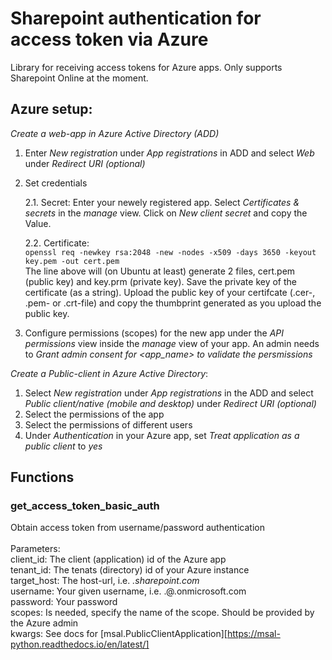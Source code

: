 # Sharepoint authentication for access token via Azure  
Library for receiving access tokens for Azure apps. Only supports Sharepoint Online at the moment.


## Azure setup:

*Create a web-app in Azure Active Directory (ADD)*

1. Enter *New registration* under *App registrations* in ADD and select *Web* under *Redirect URI (optional)*

2. Set credentials

    2.1. Secret:
        Enter your newely registered app. Select *Certificates & secrets* in the *manage* view. Click on *New client secret* and copy the Value.

    2.2. Certificate: \
        ```
            openssl req -newkey rsa:2048 -new -nodes -x509 -days 3650 -keyout key.pem -out cert.pem
        ```
        \
        The line above will (on Ubuntu at least) generate 2 files, cert.pem (public key) and key.prm (private key). 
        Save the private key of the certificate (as a string). Upload the public key of your certifcate (.cer-, .pem- or .crt-file) and copy the thumbprint generated as you upload the public key.

3. Configure permissions (scopes) for the new app under the *API permissions* view inside the *manage* view of your app. An admin needs to *Grant admin consent for <app_name> to validate the persmissions* 

*Create a Public-client in Azure Active Directory*:

1. Select *New registration* under *App registrations* in the ADD and select *Public client/native (mobile and desktop)* under *Redirect URI (optional)*
2. Select the permissions of the app
3. Select the permissions of different users 
4. Under *Authentication* in your Azure app, set *Treat application as a public client* to *yes*

## Functions

### get_access_token_basic_auth

Obtain access token from username/password authentication\
    \
    Parameters:
    \
        client_id:   The client (application) id of the Azure app
        \
        tenant_id:   The tenats (directory) id of your Azure instance
        \
        target_host: The host-url, i.e. *<my-company>.sharepoint.com*
        \
        username:    Your given username, i.e. <my>.<name>@<my-company>.onmicrosoft.com
        \
        password:    Your password
        \
        scopes:      Is needed, specify the name of the scope. Should be provided by the Azure admin
        \
        kwargs:      See docs for [msal.PublicClientApplication][https://msal-python.readthedocs.io/en/latest/] 